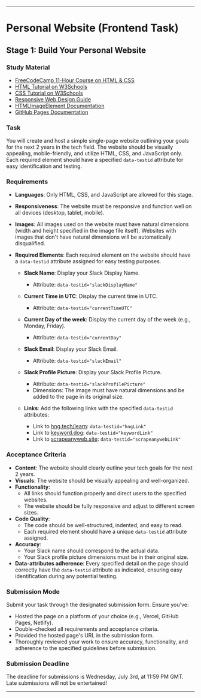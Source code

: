 
---

# Personal Website (Frontend Task)

## Stage 1: Build Your Personal Website

### Study Material
- [FreeCodeCamp 11-Hour Course on HTML & CSS](https://www.freecodecamp.org/news/html-css-11-hour-course/)
- [HTML Tutorial on W3Schools](https://www.w3schools.com/html/)
- [CSS Tutorial on W3Schools](https://www.w3schools.com/css/)
- [Responsive Web Design Guide](https://firefox-source-docs.mozilla.org/devtools-user/responsive_design_mode)
- [HTMLImageElement Documentation](https://developer.mozilla.org/en-US/docs/Web/API/HTMLImageElement/naturalHeight)
- [GitHub Pages Documentation](https://docs.github.com/articles/creating-project-pages-manually)

### Task
You will create and host a simple single-page website outlining your goals for the next 2 years in the tech field. The website should be visually appealing, mobile-friendly, and utilize HTML, CSS, and JavaScript only. Each required element should have a specified `data-testid` attribute for easy identification and testing.

### Requirements
- **Languages**: Only HTML, CSS, and JavaScript are allowed for this stage.
- **Responsiveness**: The website must be responsive and function well on all devices (desktop, tablet, mobile).
- **Images**: All images used on the website must have natural dimensions (width and height specified in the image file itself). Websites with images that don't have natural dimensions will be automatically disqualified.
- **Required Elements**: Each required element on the website should have a `data-testid` attribute assigned for easy testing purposes.

  - **Slack Name**: Display your Slack Display Name.
    - Attribute: `data-testid="slackDisplayName"`

  - **Current Time in UTC**: Display the current time in UTC.
    - Attribute: `data-testid="currentTimeUTC"`

  - **Current Day of the week**: Display the current day of the week (e.g., Monday, Friday).
    - Attribute: `data-testid="currentDay"`

  - **Slack Email**: Display your Slack Email.
    - Attribute: `data-testid="slackEmail"`

  - **Slack Profile Picture**: Display your Slack Profile Picture.
    - Attribute: `data-testid="slackProfilePicture"`
    - Dimensions: The image must have natural dimensions and be added to the page in its original size.

  - **Links**: Add the following links with the specified `data-testid` attributes:
    - Link to [hng.tech/learn](https://hng.tech/learn): `data-testid="hngLink"`
    - Link to [keyword.dog](https://keyword.dog): `data-testid="keywordLink"`
    - Link to [scrapeanyweb.site](https://scrapeanyweb.site): `data-testid="scrapeanywebLink"`

### Acceptance Criteria
- **Content**: The website should clearly outline your tech goals for the next 2 years.
- **Visuals**: The website should be visually appealing and well-organized.
- **Functionality**: 
  - All links should function properly and direct users to the specified websites.
  - The website should be fully responsive and adjust to different screen sizes.
- **Code Quality**:
  - The code should be well-structured, indented, and easy to read.
  - Each required element should have a unique `data-testid` attribute assigned.
- **Accuracy**:
  - Your Slack name should correspond to the actual data.
  - Your Slack profile picture dimensions must be in their original size.
- **Data-attributes adherence**: Every specified detail on the page should correctly have the `data-testid` attribute as indicated, ensuring easy identification during any potential testing.

### Submission Mode
Submit your task through the designated submission form. Ensure you've:
- Hosted the page on a platform of your choice (e.g., Vercel, GitHub Pages, Netlify).
- Double-checked all requirements and acceptance criteria.
- Provided the hosted page's URL in the submission form.
- Thoroughly reviewed your work to ensure accuracy, functionality, and adherence to the specified guidelines before submission.

### Submission Deadline
The deadline for submissions is Wednesday, July 3rd, at 11:59 PM GMT. Late submissions will not be entertained!

---
